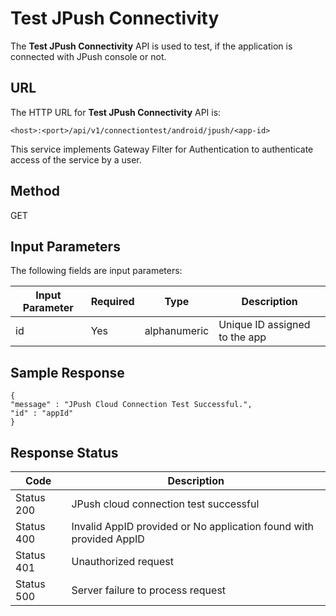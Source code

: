 
# Test JPush Connectivity

The **Test JPush Connectivity** API is used to test, if the application is connected with JPush console or not.

## URL

The HTTP URL for **Test JPush Connectivity** API is:

```
<host>:<port>/api/v1/connectiontest/android/jpush/<app-id>
```

This service implements Gateway Filter for Authentication to authenticate access of the service by a user.

## Method

GET

## Input Parameters

The following fields are input parameters:

| Input Parameter | Required | Type         | Description                   |
| --------------- | -------- | ------------ | ----------------------------- |
| id              | Yes      | alphanumeric | Unique ID assigned to the app |

## Sample Response

```
{
"message" : "JPush Cloud Connection Test Successful.",
"id" : "appId"
}
```

## Response Status

| Code       | Description                                                        |
| ---------- | ------------------------------------------------------------------ |
| Status 200 | JPush cloud connection test successful                             |
| Status 400 | Invalid AppID provided or No application found with provided AppID |
| Status 401 | Unauthorized request                                               |
| Status 500 | Server failure to process request                                  |
